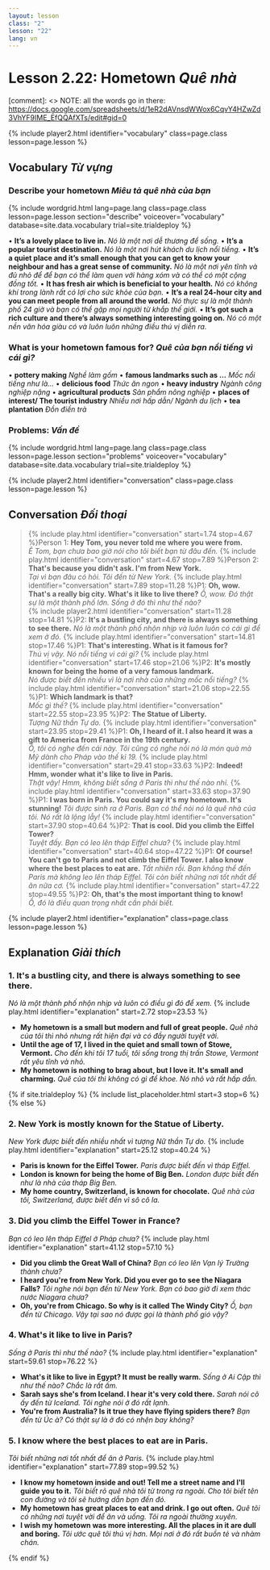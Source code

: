 ```yaml
---
layout: lesson
class: "2"
lesson: "22"
lang: vn
---
```



# Lesson 2.22: Hometown *Quê nhà*

[comment]: <> NOTE: all the words go in there: https://docs.google.com/spreadsheets/d/1eR2dAVnsdWWox6CqvY4HZwZd3VhYF9IME_EfQQAfXTs/edit#gid=0

{% include player2.html identifier="vocabulary" class=page.class lesson=page.lesson %}
## Vocabulary *Từ vựng*


### Describe your hometown  *Miêu tả quê nhà của bạn*


{% include wordgrid.html lang=page.lang
		class=page.class 
		lesson=page.lesson 
		section="describe"
		voiceover="vocabulary"
		database=site.data.vocabulary 
		trial=site.trialdeploy %}


 
•  **It’s a lovely place to live in.**   *Nó là một nơi dễ thương để sống.*
•  **It’s a popular tourist destination.**  *Nó là một nơi hút khách du lịch nổi tiếng.*
•  **It’s a quiet place and it’s small enough that you can get to know your neighbour and has a great sense of community.**  *Nó là một nơi yên tĩnh và đủ nhỏ để để bạn có thể làm quen với hàng xóm và có thể có một cộng đồng tốt.* 
•  **It has fresh air which is beneficial to your health.**   *Nó có không khí trong lành rất có lợi cho sức khỏe của bạn.*
•  **It’s a real 24-hour city and you can meet people from all around the world.**   *Nó thực sự là một thành phố 24 giờ và bạn có thể gặp mọi người từ khắp thế giới.*
•  **It’s got such a rich culture and there’s always something interesting going on.**   *Nó có một nền văn hóa giàu có và luôn luôn những điều thú vị diễn ra.*



### What is your hometown famous for?  *Quê của bạn nổi tiếng vì cái gì?*
•  **pottery making**   *Nghề làm gốm*
•  **famous landmarks such as …**   *Mốc nổi tiếng như là...*
•  **delicious food**   *Thức ăn ngon*
•  **heavy industry**   *Ngành công nghiệp nặng*
•  **agricultural products**   *Sản phẩm nông nghiệp*
•  **places of interest/ The tourist industry**  *Nhiều nơi hấp dẫn/ Ngành du lịch*
•  **tea plantation**   *Đồn điền trà*

### Problems: *Vấn đề*


{% include wordgrid.html lang=page.lang
		class=page.class 
		lesson=page.lesson 
		section="problems"
		voiceover="vocabulary"
		database=site.data.vocabulary 
		trial=site.trialdeploy %}



{% include player2.html identifier="conversation" class=page.class lesson=page.lesson %}

## Conversation  *Đối thoại*

> {% include play.html identifier="conversation" start=1.74 stop=4.67 %}Person 1: **Hey Tom, you never told me where you were from.**   
*Ê Tom, bạn chưa bao giờ nói cho tôi biết bạn từ đâu đến.*
> {% include play.html identifier="conversation" start=4.67 stop=7.89 %}Person 2: **That's because you didn't ask. I'm from New York.**    
*Tại vì bạn đâu có hỏi. Tôi đến từ New York.*
> {% include play.html identifier="conversation" start=7.89 stop=11.28 %}P1: **Oh, wow. That's a really big city. What's it like to live there?**
*Ồ, wow. Đó thật sự là một thành phố lớn. Sống ở đó thì như thế nào?*    
> {% include player2.html identifier="conversation" start=11.28 stop=14.81 %}P2: **It's a bustling city, and there is always something to see there.** 
*Nó là một thành phố nhộn nhịp và luôn luôn có cái gì để xem ở đó.*
> {% include play.html identifier="conversation" start=14.81 stop=17.46 %}P1: **That's interesting. What is it famous for?**    
*Thú vị vậy. Nó nổi tiếng vì cái gì?*
> {% include play.html identifier="conversation" start=17.46 stop=21.06 %}P2: **It's mostly known for being the home of a very famous landmark.**   
*Nó được biết đến nhiều vì là nơi nhà của những mốc nổi tiếng?*
> {% include play.html identifier="conversation" start=21.06 stop=22.55 %}P1: **Which landmark is that?**  
*Mốc gì thế?*
> {% include play.html identifier="conversation" start=22.55 stop=23.95 %}P2: **The Statue of Liberty.**  
*Tượng Nữ thần Tự do.*
> {% include play.html identifier="conversation" start=23.95 stop=29.41 %}P1: **Oh, I heard of it. I also heard it was a gift to America from France in the 19th century.**  
*Ồ, tôi có nghe đến cái này. Tôi cũng có nghe nói nó là món quà mà Mỹ dành cho Pháp vào thế kỉ 19.*
> {% include play.html identifier="conversation" start=29.41 stop=33.63 %}P2: **Indeed! Hmm, wonder what it's like to live in Paris.**  
*Thật vậy! Hmm, không biết sống ở Paris thì như thế nào nhỉ.*
> {% include play.html identifier="conversation" start=33.63 stop=37.90 %}P1: **I was born in Paris. You could say it's my hometown. It's stunning!** 
*Tôi được sinh ra ở Paris. Bạn có thể nói nó là quê nhà của tôi. Nó rất là lộng lẫy!* 
> {% include play.html identifier="conversation" start=37.90 stop=40.64 %}P2: **That is cool. Did you climb the Eiffel Tower?**  
*Tuyệt đấy. Bạn có leo lên tháp Eiffel chưa?*
> {% include play.html identifier="conversation" start=40.64 stop=47.22 %}P1: **Of course! You can't go to Paris and not climb the Eiffel Tower. I also know where the best places to eat are.**
*Tất nhiên rồi. Bạn không thể đến Paris mà không leo lên tháp Eiffel. Tôi còn biết những nơi tốt nhất để ăn nữa cơ.*
> {% include play.html identifier="conversation" start=47.22 stop=49.55 %}P2: **Oh, that's the most important thing to know!**   
*Ồ, đó là điều quan trọng nhất cần phải biết.*


{% include player2.html identifier="explanation" class=page.class lesson=page.lesson %}

## Explanation *Giải thích*
### 1. It's a bustling city, and there is always something to see there. 
*Nó là một thành phố nhộn nhịp và luôn có điều gì đó để xem.*
{% include play.html identifier="explanation" start=2.72 stop=23.53 %}

- **My hometown is a small but modern and full of great people.**  *Quê nhà của tôi thì nhỏ nhưng rất hiện đại và có đầy người tuyệt vời.*
- **Until the age of 17, I lived in the quiet and small town of Stowe, Vermont.**  *Cho đến khi tôi 17 tuổi, tôi sống trong thị trấn Stowe, Vermont rất yêu tĩnh và nhỏ.*
- **My hometown is nothing to brag about, but I love it. It's small and charming.**  *Quê của tôi thì không có gì để khoe. Nó nhỏ và rất hấp dẫn.*

{% if site.trialdeploy %}
  {% include list_placeholder.html start=3 stop=6 %}
  {% else %}
 

### 2. New York is mostly known for the Statue of Liberty.
*New York được biết đến nhiều nhất vì tượng Nữ thần Tự do.*
{% include play.html identifier="explanation" start=25.12 stop=40.24 %}
- **Paris is known for the Eiffel Tower.**  *Paris được biết đến vì tháp Eiffel.*
- **London is known for being the home of Big Ben.**  *London được biết đến như là nhà của tháp Big Ben.*
- **My home country, Switzerland, is known for chocolate.**  *Quê nhà của tôi, Switzerland, được biết đến vì sô cô la.*

### 3. Did you climb the Eiffel Tower in France?
*Bạn có leo lên tháp Eiffel ở Pháp chưa?*
{% include play.html identifier="explanation" start=41.12 stop=57.10 %}
- **Did you climb the Great Wall of China?**  *Bạn có leo lên Vạn lý Trường thành chưa?*
- **I heard you're from New York. Did you ever go to see the Niagara Falls?**  *Tôi nghe nói bạn đến từ New York. Bạn có bao giờ đi xem thác nước Niagara chưa?*
- **Oh, you're from Chicago. So why is it called The Windy City?**   *Ồ, bạn đến từ Chicago. Vậy tại sao nó được gọi là thành phố gió vậy?*

### 4. What's it like to live in Paris?
*Sống ở Paris thì như thế nào?*
{% include play.html identifier="explanation" start=59.61 stop=76.22 %}
- **What's it like to live in Egypt? It must be really warm.**  *Sống ở Ai Cập thì như thế nào? Chắc là rất ấm.*
- **Sarah says she's from Iceland. I hear it's very cold there.**  *Sarah nói cô ấy đến từ Iceland. Tôi nghe nói ở đó rất lạnh.*
- **You're from Australia? Is it true they have flying spiders there?**  *Bạn đến từ Úc à? Có thật sự là ở đó có nhện bay không?*

### 5. I know where the best places to eat are in Paris.
*Tôi biết những nơi tốt nhất để ăn ở Paris.*
{% include play.html identifier="explanation" start=77.89 stop=99.52 %}
- **I know my hometown inside and out! Tell me a street name and I'll guide you to it.**  *Tôi biết rõ quê nhà tôi từ trong ra ngoài. Cho tôi biết tên con đường và tôi sẽ hướng dẫn bạn đến đó.*
- **My hometown has great places to eat and drink. I go out often.**  *Quê tôi có những nơi tuyệt vời để ăn và uống. Tôi ra ngoài thường xuyên.*
- **I wish my hometown was more interesting. All the places in it are dull and boring.**  *Tôi ước quê tôi thú vị hơn. Mọi nơi ở đó rất buồn tẻ và nhàm chán.*


 {% endif %}